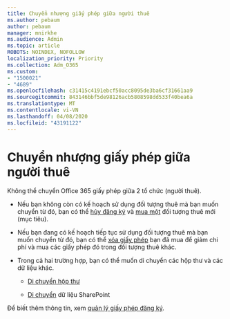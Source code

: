 ```yaml
---
title: Chuyển nhượng giấy phép giữa người thuê
ms.author: pebaum
author: pebaum
manager: mnirkhe
ms.audience: Admin
ms.topic: article
ROBOTS: NOINDEX, NOFOLLOW
localization_priority: Priority
ms.collection: Adm_O365
ms.custom:
- "1500021"
- "4689"
ms.openlocfilehash: c31415c4191ebcf50acc8095de3ba6cf31661aa9
ms.sourcegitcommit: 843146bbf5de98126acb5808598dd533f40bea6a
ms.translationtype: MT
ms.contentlocale: vi-VN
ms.lasthandoff: 04/08/2020
ms.locfileid: "43191122"
---
```

# <a name="transfer-licenses-between-tenants"></a>Chuyển nhượng giấy phép giữa người thuê

Không thể chuyển Office 365 giấy phép giữa 2 tổ chức (người thuê). 

- Nếu bạn không còn có kế hoạch sử dụng đối tượng thuê mà bạn muốn chuyển từ đó, bạn có thể [hủy đăng ký](https://admin.microsoft.com/Adminportal/Home?source=applauncher#/subscriptions) và [mua một](https://products.office.com/compare-all-microsoft-office-products-b?rtc=1&activetab=tab:primaryr2) đối tượng thuê mới (mục tiêu).

- Nếu bạn đang có kế hoạch tiếp tục sử dụng đối tượng thuê mà bạn muốn chuyển từ đó, bạn có thể [xóa giấy phép](https://docs.microsoft.com/microsoft-365/commerce/licenses/buy-licenses?view=o365-worldwide) bạn đã mua để giảm chi phí và mua các giấy phép đó trong đối tượng thuê khác.

- Trong cả hai trường hợp, bạn có thể muốn di chuyển các hộp thư và các dữ liệu khác.

    - [Di chuyển hộp thư](https://docs.microsoft.com/Exchange/mailbox-migration/migrate-mailboxes-across-tenants)

    - [Di chuyển](https://aka.ms/modernSpoAdminCenter/CloudContentMigrations) dữ liệu SharePoint

Để biết thêm thông tin, xem [quản lý giấy phép đăng ký](https://docs.microsoft.com/microsoft-365/commerce/licenses/buy-licenses?view=o365-worldwide).
